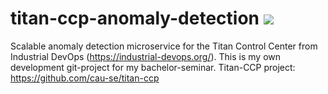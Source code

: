 # titan-ccp-anomaly-detection ![](https://github.com/NicoBiernat/titan-ccp-anomaly-detection/workflows/JavaCI/badge.svg)

Scalable anomaly detection microservice for the Titan Control Center from Industrial DevOps (https://industrial-devops.org/).
This is my own development git-project for my bachelor-seminar.
Titan-CCP project:
https://github.com/cau-se/titan-ccp
